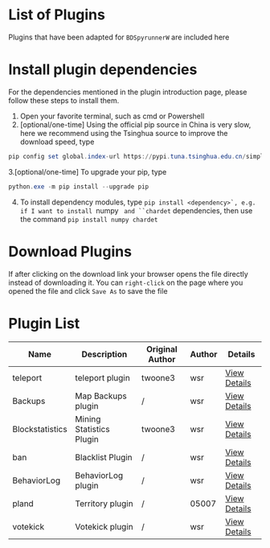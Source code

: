 # List of Plugins

Plugins that have been adapted for `BDSpyrunnerW` are included here

# Install plugin dependencies

For the dependencies mentioned in the plugin introduction page, please follow these steps to install them.

1. Open your favorite terminal, such as cmd or Powershell
2. [optional/one-time] Using the official pip source in China is very slow, here we recommend using the Tsinghua source to improve the download speed, type

```powershell
pip config set global.index-url https://pypi.tuna.tsinghua.edu.cn/simple
```

3.[optional/one-time] To upgrade your pip, type

```powershell
python.exe -m pip install --upgrade pip
```

4. To install dependency modules, type ``pip install <dependency>`, e.g. if I want to install ``numpy ` and ``chardet` dependencies, then use the command ``pip install numpy chardet``

# Download Plugins

If after clicking on the download link your browser opens the file directly instead of downloading it. You can `right-click` on the page where you opened the file and click `Save As` to save the file

# Plugin List

| Name            | Description              | Original Author | Author | Details                             |
| --------------- | ------------------------ | --------------- | ------ | ----------------------------------- |
| teleport        | teleport plugin          | twoone3         | wsr    | [View Details](teleport.md "here")        |
| Backups         | Map Backups plugin       | /               | wsr    | [View Details](backups.md "here")         |
| Blockstatistics | Mining Statistics Plugin | twoone3         | wsr    | [View Details](Blockstatistics.md "here") |
| ban             | Blacklist Plugin         | /               | wsr    | [View Details](ban.md "here")             |
| BehaviorLog     | BehaviorLog plugin       | /               | wsr    | [View Details](BehaviorLog.md "here")     |
| pland           | Territory plugin         | /               | 05007  | [View Details](pland.md "here")           |
| votekick        | Votekick plugin          | /               | wsr    | [View Details](votekick.md "here")        |
